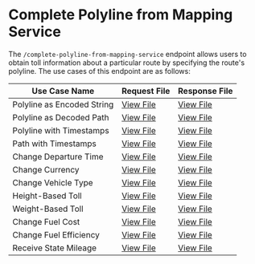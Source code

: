 # Complete Polyline from Mapping Service

The `/complete-polyline-from-mapping-service` endpoint allows users to obtain toll information about a particular route by specifying the route's polyline. The use cases of this endpoint are as follows:

| Use Case Name | Request File | Response File |
|---------------|--------------|---------------|
| Polyline as Encoded String | [View File](01-polyline-as-encoded-string.json) | [View File](../responses/complete-polyline-from-mapping-service/01-polyline-as-encoded-string.json) |
| Polyline as Decoded Path | [View File](02-polyline-as-decoded-path.json) | [View File](../responses/complete-polyline-from-mapping-service/02-polyline-as-decoded-path.json) |
| Polyline with Timestamps | [View File](03-polyline-with-timestamps.json) | [View File](../responses/complete-polyline-from-mapping-service/03-polyline-with-timestamps.json) |
| Path with Timestamps | [View File](04-path-with-timestamps.json) | [View File](../responses/complete-polyline-from-mapping-service/04-path-with-timestamps.json) |
| Change Departure Time | [View File](05-change-departure-time.json) | [View File](../responses/complete-polyline-from-mapping-service/05-change-departure-time.json) |
| Change Currency | [View File](06-change-currency.json) | [View File](../responses/complete-polyline-from-mapping-service/06-change-currency.json) |
| Change Vehicle Type | [View File](07a-change-vehicle-type.json) | [View File](../responses/complete-polyline-from-mapping-service/07a-change-vehicle-type.json) |
| Height-Based Toll | [View File](07b-height-based-toll.json) | [View File](../responses/complete-polyline-from-mapping-service/07b-height-based-toll.json) |
| Weight-Based Toll | [View File](07c-weight-based-toll.json) | [View File](../responses/complete-polyline-from-mapping-service/07c-weight-based-toll.json) |
| Change Fuel Cost | [View File](08a-change-fuel-cost.json) | [View File](../responses/complete-polyline-from-mapping-service/08a-change-fuel-cost.json) |
| Change Fuel Efficiency | [View File](08b-change-fuel-efficiency.json) | [View File](../responses/complete-polyline-from-mapping-service/08b-change-fuel-efficiency.json) |
| Receive State Mileage | [View File](09-receive-state-mileage.json) | [View File](../responses/complete-polyline-from-mapping-service/09-receive-state-mileage.json) |
